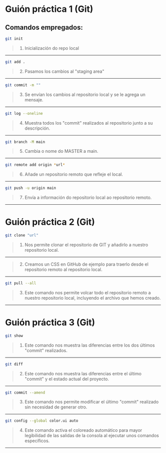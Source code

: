 # Guión práctica 1 (Git)
 ## Comandos empregados:

 ```bash
 git init
 ```
> 1. Inicialización do repo local
-------------------------------------------------------------------------
  ```bash
  git add .
  ```
> 2. Pasamos los cambios al "staging area"
-------------------------------------------------------------------------
  ```bash
  git commit -m ""
  ```
> 3. Se envían los cambios al repositorio local y se le agrega un mensaje.
-------------------------------------------------------------------------
  ```bash
  git log --oneline
  ```
> 4. Muestra todos los "commit" realizados al repositorio junto a su descripción.
-------------------------------------------------------------------------
  ```bash
  git branch -M main
  ```
> 5. Cambia o nome do MASTER a main.
-------------------------------------------------------------------------
  ```bash
  git remote add origin *url*
  ```
> 6. Añade un repositorio remoto que refleje el local.
-------------------------------------------------------------------------
  ```bash
  git push -u origin main
  ```
> 7. Envía a información do repositorio local ao repositorio remoto. 
-------------------------------------------------------------------------

# Guión práctica 2 (Git)

```bash
git clone "url"
```
> 1. Nos permite clonar el repositorio de GIT y añadirlo a nuestro repositorio local.
-------------------------------------------------------------------------
> 2. Creamos un CSS en GitHub de ejemplo para traerlo desde el repositorio remoto al repositorio local.
-------------------------------------------------------------------------
```bash
git pull --all
```
> 3. Este comando nos permite volcar todo el repositorio remoto a nuestro repositorio local, incluyendo el archivo que hemos creado.
-------------------------------------------------------------------------

# Guión práctica 3 (Git)

```bash
git show
```
> 1. Este comando nos muestra las diferencias entre los dos últimos "commit" realizados.
-------------------------------------------------------------------------
```bash
git diff
```
> 2. Este comando nos muestra las diferencias entre el último "commit" y el estado actual del proyecto.
-------------------------------------------------------------------------
```bash
git commit --amend
```
> 3. Este comando nos permite modificar el último "commit" realizado sin necesidad de generar otro.
-------------------------------------------------------------------------
```bash
git config --global color.ui auto
```
> 4. Este comando activa el coloreado automático para mayor legibilidad de las salidas de la consola al ejecutar unos comandos específicos.
-------------------------------------------------------------------------

